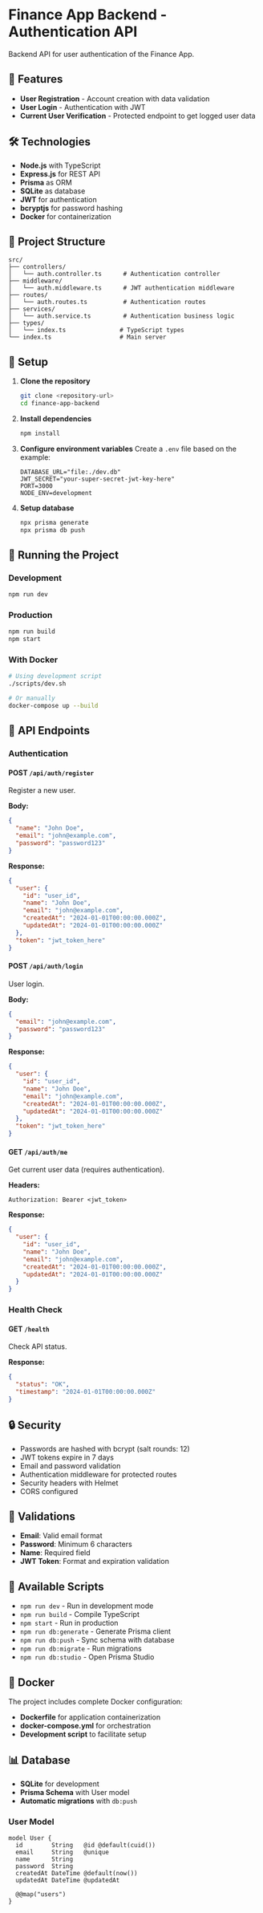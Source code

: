 # Finance App Backend - Authentication API

Backend API for user authentication of the Finance App.

## 🚀 Features

- **User Registration** - Account creation with data validation
- **User Login** - Authentication with JWT
- **Current User Verification** - Protected endpoint to get logged user data

## 🛠️ Technologies

- **Node.js** with TypeScript
- **Express.js** for REST API
- **Prisma** as ORM
- **SQLite** as database
- **JWT** for authentication
- **bcryptjs** for password hashing
- **Docker** for containerization

## 📁 Project Structure

```
src/
├── controllers/
│   └── auth.controller.ts      # Authentication controller
├── middleware/
│   └── auth.middleware.ts      # JWT authentication middleware
├── routes/
│   └── auth.routes.ts          # Authentication routes
├── services/
│   └── auth.service.ts         # Authentication business logic
├── types/
│   └── index.ts               # TypeScript types
└── index.ts                   # Main server
```

## 🔧 Setup

1. **Clone the repository**
   ```bash
   git clone <repository-url>
   cd finance-app-backend
   ```

2. **Install dependencies**
   ```bash
   npm install
   ```

3. **Configure environment variables**
   Create a `.env` file based on the example:
   ```env
   DATABASE_URL="file:./dev.db"
   JWT_SECRET="your-super-secret-jwt-key-here"
   PORT=3000
   NODE_ENV=development
   ```

4. **Setup database**
   ```bash
   npx prisma generate
   npx prisma db push
   ```

## 🚀 Running the Project

### Development
```bash
npm run dev
```

### Production
```bash
npm run build
npm start
```

### With Docker
```bash
# Using development script
./scripts/dev.sh

# Or manually
docker-compose up --build
```

## 📡 API Endpoints

### Authentication

#### POST `/api/auth/register`
Register a new user.

**Body:**
```json
{
  "name": "John Doe",
  "email": "john@example.com",
  "password": "password123"
}
```

**Response:**
```json
{
  "user": {
    "id": "user_id",
    "name": "John Doe",
    "email": "john@example.com",
    "createdAt": "2024-01-01T00:00:00.000Z",
    "updatedAt": "2024-01-01T00:00:00.000Z"
  },
  "token": "jwt_token_here"
}
```

#### POST `/api/auth/login`
User login.

**Body:**
```json
{
  "email": "john@example.com",
  "password": "password123"
}
```

**Response:**
```json
{
  "user": {
    "id": "user_id",
    "name": "John Doe",
    "email": "john@example.com",
    "createdAt": "2024-01-01T00:00:00.000Z",
    "updatedAt": "2024-01-01T00:00:00.000Z"
  },
  "token": "jwt_token_here"
}
```

#### GET `/api/auth/me`
Get current user data (requires authentication).

**Headers:**
```
Authorization: Bearer <jwt_token>
```

**Response:**
```json
{
  "user": {
    "id": "user_id",
    "name": "John Doe",
    "email": "john@example.com",
    "createdAt": "2024-01-01T00:00:00.000Z",
    "updatedAt": "2024-01-01T00:00:00.000Z"
  }
}
```

### Health Check

#### GET `/health`
Check API status.

**Response:**
```json
{
  "status": "OK",
  "timestamp": "2024-01-01T00:00:00.000Z"
}
```

## 🔒 Security

- Passwords are hashed with bcrypt (salt rounds: 12)
- JWT tokens expire in 7 days
- Email and password validation
- Authentication middleware for protected routes
- Security headers with Helmet
- CORS configured

## 🧪 Validations

- **Email**: Valid email format
- **Password**: Minimum 6 characters
- **Name**: Required field
- **JWT Token**: Format and expiration validation

## 📝 Available Scripts

- `npm run dev` - Run in development mode
- `npm run build` - Compile TypeScript
- `npm start` - Run in production
- `npm run db:generate` - Generate Prisma client
- `npm run db:push` - Sync schema with database
- `npm run db:migrate` - Run migrations
- `npm run db:studio` - Open Prisma Studio

## 🐳 Docker

The project includes complete Docker configuration:

- **Dockerfile** for application containerization
- **docker-compose.yml** for orchestration
- **Development script** to facilitate setup

## 📊 Database

- **SQLite** for development
- **Prisma Schema** with User model
- **Automatic migrations** with `db:push`

### User Model
```prisma
model User {
  id        String   @id @default(cuid())
  email     String   @unique
  name      String
  password  String
  createdAt DateTime @default(now())
  updatedAt DateTime @updatedAt

  @@map("users")
}
``` 